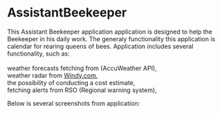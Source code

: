 # AssistantBeekeeper
This Assistant Beekeeper application application is designed to help the Beekeeper in his daily work.
The generaly functionality this application is calendar for rearing queens of bees.
Application includes several functionality, such as:<br/><br/>
weather forecasts fetching from (AccuWeather API),<br/>
weather radar from [Windy.com](htpps://www.Windy.com),<br/>
the possibility of conducting a cost estimate,<br/>
fetching alerts from RSO (Regional warning system),<br/>

Below is several screenshots from application:


